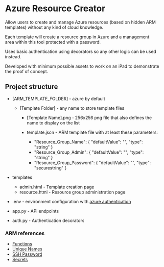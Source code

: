 # Azure Resource Creator

Allow users to create and manage Azure resources (based on hidden ARM templates) without any kind of cloud knowledge.

Each template will create a resource group in Azure and a management area within this tool protected with a password.

Uses basic authentication using decorators so any other logic can be used instead.

Developed with minimum possible assets to work on an iPad to demonstrate the proof of concept.

## Project structure

 * \[ARM_TEMPLATE_FOLDER\] - azure by default
    * \[Template Folder\] - any name to store template files
    
        * \[Template Name\].png - 256x256 png file that also defines the name to display on the list
        
        * template.json - ARM template file with at least these parameters:
            * "Resource_Group_Name": { "defaultValue": "", "type": "string" }
            * "Resource_Group_Admin": { "defaultValue": "", "type": "string" }
            * "Resource_Group_Password": { "defaultValue": "", "type": "securestring" }

 * templates
    * admin.html - Template creation page
    * resource.html - Resource group administration page
    
 * .env - environment configuration with [azure authentication](https://docs.microsoft.com/en-us/azure/azure-resource-manager/resource-group-create-service-principal-portal#get-application-id-and-authentication-key)
 * app.py - API endpoints
 * auth.py - Authentication decorators
 
 ### ARM references

 * [Functions](https://docs.microsoft.com/en-us/azure/azure-resource-manager/templates/template-functions)
 * [Unique Names](https://www.codeisahighway.com/use-uniquestring-function-to-generate-unique-names-for-resources-in-arm-template/)
 * [SSH Password](https://github.com/Azure/azure-quickstart-templates/blob/master/101-hdinsight-linux-ssh-password/azuredeploy.json)
 * [Secrets](https://devkimchi.com/2019/04/24/6-ways-passing-secrets-to-arm-templates/)
